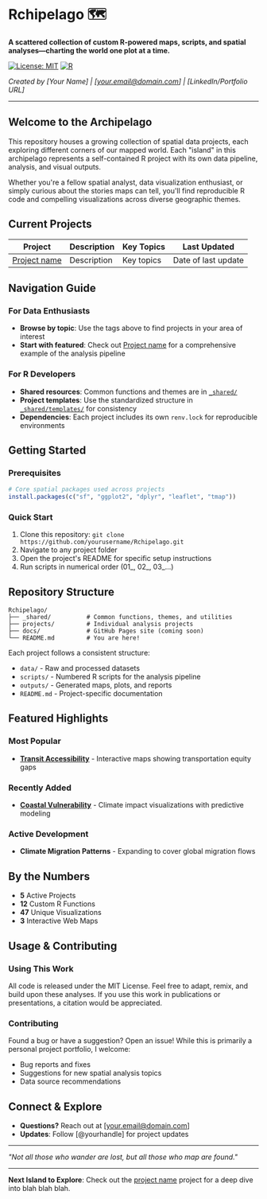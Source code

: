 # Rchipelago 🗺️

**A scattered collection of custom R-powered maps, scripts, and spatial analyses—charting the world one plot at a time.**

[![License: MIT](https://img.shields.io/badge/License-MIT-yellow.svg)](https://opensource.org/licenses/MIT)
[![R](https://img.shields.io/badge/R-4.0%2B-blue.svg)](https://www.r-project.org/)

*Created by [Your Name] | [your.email@domain.com] | [LinkedIn/Portfolio URL]*

---

## Welcome to the Archipelago

This repository houses a growing collection of spatial data projects, each exploring different corners of our mapped world. Each "island" in this archipelago represents a self-contained R project with its own data pipeline, analysis, and visual outputs.

Whether you're a fellow spatial analyst, data visualization enthusiast, or simply curious about the stories maps can tell, you'll find reproducible R code and compelling visualizations across diverse geographic themes.

## Current Projects

| Project | Description | Key Topics | Last Updated |
|---------|-------------|------------|--------------|
| [Project name](projects/project-001-project-name/) | Description | Key topics | Date of last update |

## Navigation Guide

### For Data Enthusiasts
- **Browse by topic**: Use the tags above to find projects in your area of interest
- **Start with featured**: Check out [Project name](projects/project-001-project-name/) for a comprehensive example of the analysis pipeline

### For R Developers
- **Shared resources**: Common functions and themes are in [`_shared/`](_shared/)
- **Project templates**: Use the standardized structure in [`_shared/templates/`](_shared/templates/) for consistency
- **Dependencies**: Each project includes its own `renv.lock` for reproducible environments

## Getting Started

### Prerequisites
```r
# Core spatial packages used across projects
install.packages(c("sf", "ggplot2", "dplyr", "leaflet", "tmap"))
```

### Quick Start
1. Clone this repository: `git clone https://github.com/yourusername/Rchipelago.git`
2. Navigate to any project folder
3. Open the project's README for specific setup instructions
4. Run scripts in numerical order (01_, 02_, 03_...)

## Repository Structure

```
Rchipelago/
├── _shared/          # Common functions, themes, and utilities
├── projects/         # Individual analysis projects
├── docs/             # GitHub Pages site (coming soon)
└── README.md         # You are here!
```

Each project follows a consistent structure:
- `data/` - Raw and processed datasets
- `scripts/` - Numbered R scripts for the analysis pipeline  
- `outputs/` - Generated maps, plots, and reports
- `README.md` - Project-specific documentation

## Featured Highlights

### Most Popular
- **[Transit Accessibility](projects/project-002-project-name/)** - Interactive maps showing transportation equity gaps

### Recently Added  
- **[Coastal Vulnerability](projects/project-004-project-name/)** - Climate impact visualizations with predictive modeling

### Active Development
- **Climate Migration Patterns** - Expanding to cover global migration flows

## By the Numbers
- **5** Active Projects
- **12** Custom R Functions  
- **47** Unique Visualizations
- **3** Interactive Web Maps

## Usage & Contributing

### Using This Work
All code is released under the MIT License. Feel free to adapt, remix, and build upon these analyses. If you use this work in publications or presentations, a citation would be appreciated.

### Contributing
Found a bug or have a suggestion? Open an issue! While this is primarily a personal project portfolio, I welcome:
- Bug reports and fixes
- Suggestions for new spatial analysis topics
- Data source recommendations

## Connect & Explore

- **Questions?** Reach out at [your.email@domain.com]
- **Updates**: Follow [@yourhandle] for project updates

---

*"Not all those who wander are lost, but all those who map are found."*

---

**Next Island to Explore**: Check out the [project name](projects/project-001-project-name/) project for a deep dive into blah blah blah.
